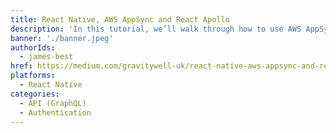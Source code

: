 ```yaml
---
title: React Native, AWS AppSync and React Apollo
description: 'In this tutorial, we’ll walk through how to use AWS AppSync, Amplify and React Apollo in a React Native app.'
banner: './banner.jpeg'
authorIds:
  - james-best
href: https://medium.com/gravitywell-uk/react-native-aws-appsync-and-react-apollo-b9776033ed60
platforms:
  - React Native
categories:
  - API (GraphQL)
  - Authentication
---
```


